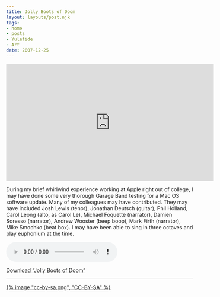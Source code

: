 ```yaml
---
title: Jolly Boots of Doom
layout: layouts/post.njk
tags:
- home
- posts
- Yuletide
- Art
date: 2007-12-25
---
```


<div class="youtube-video-container"><iframe width="560" height="315" src="https://www.youtube.com/embed/DlO1nepcdss?si=XmqTKaRWPWEFvA2K" title="YouTube video player" frameborder="0" allow="accelerometer; autoplay; clipboard-write; encrypted-media; gyroscope; picture-in-picture; web-share" allowfullscreen></iframe></div>

During my brief whirlwind experience working at Apple right out of college, I
may have done some very thorough Garage Band testing for a Mac OS software
update.
Many of my colleagues may have contributed.
They may have included Josh Lewis (tenor), Jonathan Deutsch (guitar), Phil
Holland, Carol Leong (alto, as Carol Le), Michael Foquette (narrator), Damien
Soresso (narrator), Andrew Wooster (beep boop), Mark Firth (narrator), Mike
Smochko (beat box).
I may have been able to sing in three octaves and play euphonium at the time.

<audio controls src="/jolly-boots-of-doom.mp3"></audio>

[Download “Jolly Boots of Doom”](/jolly-boots-of-doom.mp3)

---

[{% image "cc-by-sa.png", "CC-BY-SA" %}](https://creativecommons.org/licenses/by-sa/4.0/)
